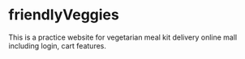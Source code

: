 # friendlyVeggies
This is a practice website for vegetarian meal kit delivery online mall including login, cart features. 
